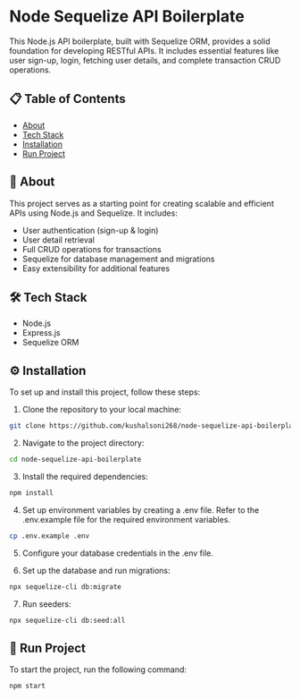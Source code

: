 # Node Sequelize API Boilerplate

This Node.js API boilerplate, built with Sequelize ORM, provides a solid foundation for developing RESTful APIs. It includes essential features like user sign-up, login, fetching user details, and complete transaction CRUD operations.

## 📋 Table of Contents

- [About](#user-content-beginner-about)
- [Tech Stack](#user-content-️-tech-stack)
- [Installation](#user-content-️-installation)
- [Run Project](#user-content--run-project)

##  :beginner: About

This project serves as a starting point for creating scalable and efficient APIs using Node.js and Sequelize. It includes:

- User authentication (sign-up & login)
- User detail retrieval
- Full CRUD operations for transactions
- Sequelize for database management and migrations
- Easy extensibility for additional features

## 🛠️ Tech Stack

- Node.js
- Express.js
- Sequelize ORM

## ⚙️ Installation

To set up and install this project, follow these steps:

1. Clone the repository to your local machine:

```bash
git clone https://github.com/kushalsoni268/node-sequelize-api-boilerplate.git
```

2. Navigate to the project directory:

```bash
cd node-sequelize-api-boilerplate
```

3. Install the required dependencies:

```bash
npm install
```

4. Set up environment variables by creating a .env file. Refer to the .env.example file for the required environment variables.

```bash
cp .env.example .env
```

5. Configure your database credentials in the .env file.

6. Set up the database and run migrations:

```bash
npx sequelize-cli db:migrate
```

7. Run seeders:

```bash
npx sequelize-cli db:seed:all
```

## 🚀 Run Project

To start the project, run the following command:

```bash
npm start
```